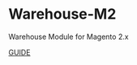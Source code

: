 # Warehouse-M2

Warehouse Module for Magento 2.x

[GUIDE](https://github.com/SlavaYurthev/Warehouse-M2/wiki)